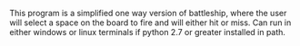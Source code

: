This program is a simplified one way version of battleship, where the user will select a space on the board to fire and will either hit or miss.
Can run in either windows or linux terminals if python 2.7 or greater installed in path.